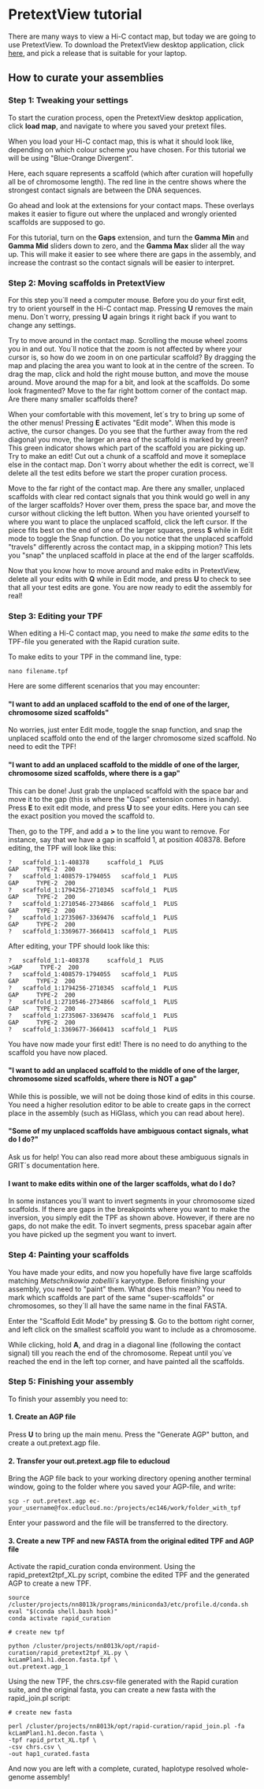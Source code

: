# PretextView tutorial

There are many ways to view a Hi-C contact map, but today we are going to use PretextView. To download the PretextView desktop application, click [here](https://github.com/wtsi-hpag/PretextView/releases), and pick a release that is suitable for your laptop. 

## How to curate your assemblies

### Step 1: Tweaking your settings

 To start the curation process, open the PretextView desktop application, click **load map**, and navigate to where you saved your pretext files. 
 
 When you load your Hi-C contact map, this is what it should look like, depending on which colour scheme you have chosen. For this tutorial we will be using "Blue-Orange Divergent".  
 
 Here, each square represents a scaffold (which after curation will hopefully all be of chromosome length). The red line in the centre shows where the strongest contact signals are between the DNA sequences. 

 Go ahead and look at the extensions for your contact maps. These overlays makes it easier to figure out where the unplaced and wrongly oriented scaffolds are supposed to go. 

 For this tutorial, turn on the **Gaps** extension, and turn the **Gamma Min** and **Gamma Mid** sliders down to zero, and the **Gamma Max** slider all the way up. This will make it easier to see where there are gaps in the assembly, and increase the contrast so the contact signals will be easier to interpret. 

 ### Step 2: Moving scaffolds in PretextView

For this step you´ll need a computer mouse. Before you do your first edit, try to orient yourself in the Hi-C contact map. Pressing **U** removes the main menu. Don´t worry, pressing **U** again brings it right back if you want to change any settings. 

Try to move around in the contact map. Scrolling the mouse wheel zooms you in and out. You´ll notice that the zoom is not affected by where your cursor is, so how do we zoom in on one particular scaffold? By dragging the map and placing the area you want to look at in the centre of the screen. To drag the map, click and hold the right mouse button, and move the mouse around. Move around the map for a bit, and look at the scaffolds. Do some look fragmented? Move to the far right bottom corner of the contact map. Are there many smaller scaffolds there?

When your comfortable with this movement, let´s try to bring up some of the other menus! Pressing **E** activates "Edit mode". When this mode is active, the cursor changes. Do you see that the further away from the red diagonal you move, the larger an area of the scaffold is marked by green? This green indicator shows which part of the scaffold you are picking up. Try to make an edit! Cut out a chunk of a scaffold and move it someplace else in the contact map. Don´t worry about whether the edit is correct, we´ll delete all the test edits before we start the proper curation process. 

Move to the far right of the contact map. Are there any smaller, unplaced scaffolds with clear red contact signals that you think would go well in any of the larger scaffolds? Hover over them, press the space bar, and move the cursor without clicking the left button. When you have oriented yourself to where you want to place the unplaced scaffold, click the left cursor. If the piece fits best on the end of one of the larger squares, press **S** while in Edit mode to toggle the Snap function. Do you notice that the unplaced scaffold "travels" differently across the contact map, in a skipping motion? This lets you "snap" the unplaced scaffold in place at the end of the larger scaffolds. 

Now that you know how to move around and make edits in PretextView, delete all your edits with **Q** while in Edit mode, and press **U** to check to see that all your test edits are gone. You are now ready to edit the assembly for real!

### Step 3: Editing your TPF

When editing a Hi-C contact map, you need to make *the same* edits to the TPF-file you generated with the Rapid curation suite. 

To make edits to your TPF in the command line, type:

```
nano filename.tpf
```

Here are some different scenarios that you may encounter:

#### "I want to add an unplaced scaffold to the end of one of the larger, chromosome sized scaffolds"

No worries, just enter Edit mode, toggle the snap function, and snap the unplaced scaffold onto the end of the larger chromosome sized scaffold. No need to edit the TPF!


#### "I want to add an unplaced scaffold to the middle of one of the larger, chromosome sized scaffolds, where there is a gap"

This can be done! Just grab the unplaced scaffold with the space bar and move it to the gap (this is where the "Gaps" extension comes in handy). Press **E** to exit edit mode, and press **U** to see your edits. Here you can see the exact position you moved the scaffold to. 

Then, go to the TPF, and add a **>** to the line you want to remove. For instance, say that we have a gap in scaffold 1, at position 408378. Before editing, the TPF will look like this:

```
?	scaffold_1:1-408378     scaffold_1	PLUS
GAP     TYPE-2  200
?	scaffold_1:408579-1794055	scaffold_1	PLUS
GAP     TYPE-2  200
?	scaffold_1:1794256-2710345	scaffold_1	PLUS
GAP     TYPE-2  200
?	scaffold_1:2710546-2734866	scaffold_1	PLUS
GAP     TYPE-2  200
?	scaffold_1:2735067-3369476	scaffold_1	PLUS
GAP     TYPE-2  200
?	scaffold_1:3369677-3660413	scaffold_1	PLUS
```

After editing, your TPF should look like this:

```
?	scaffold_1:1-408378     scaffold_1	PLUS
>GAP     TYPE-2  200
?	scaffold_1:408579-1794055	scaffold_1	PLUS
GAP     TYPE-2  200
?	scaffold_1:1794256-2710345	scaffold_1	PLUS
GAP     TYPE-2  200
?	scaffold_1:2710546-2734866	scaffold_1	PLUS
GAP     TYPE-2  200
?	scaffold_1:2735067-3369476	scaffold_1	PLUS
GAP     TYPE-2  200
?	scaffold_1:3369677-3660413	scaffold_1	PLUS
```

You have now made your first edit! There is no need to do anything to the scaffold you have now placed. 


#### "I want to add an unplaced scaffold to the middle of one of the larger, chromosome sized scaffolds, where there is NOT a gap"

While this is possible, we will not be doing those kind of edits in this course. You need a higher resolution editor to be able to create gaps in the correct place in the assembly (such as HiGlass, which you can read about here).

#### "Some of my unplaced scaffolds have ambiguous contact signals, what do I do?"

Ask us for help! You can also read more about these ambiguous signals in GRIT´s documentation here. 

#### I want to make edits within one of the larger scaffolds, what do I do?

In some instances you´ll want to invert segments in your chromosome sized scaffolds. If there are gaps in the breakpoints where you want to make the inversion, you simply edit the TPF as shown above. However, if there are no gaps, do not make the edit. To invert segments, press spacebar again after you have picked up the segment you want to invert. 

### Step 4: Painting your scaffolds

You have made your edits, and now you hopefully have five large scaffolds matching *Metschnikowia zobellii´s* karyotype. Before finishing your assembly, you need to "paint" them. What does this mean? You need to mark which scaffolds are part of the same "super-scaffolds" or chromosomes, so they´ll all have the same name in the final FASTA. 

Enter the "Scaffold Edit Mode" by pressing **S**. Go to the bottom right corner, and left click on the smallest scaffold you want to include as a chromosome. 

While clicking, hold **A**, and drag in a diagonal line (following the contact signal) till you reach the end of the chromosome. Repeat until you´ve reached the end in the left top corner, and have painted all the scaffolds. 


### Step 5: Finishing your assembly

To finish your assembly you need to:

#### 1. Create an AGP file

Press **U** to bring up the main menu. Press the "Generate AGP" button, and create a out.pretext.agp file. 

#### 2. Transfer your out.pretext.agp file to educloud

Bring the AGP file back to your working directory opening another terminal window, going to the folder where you saved your AGP-file, and write:

```
scp -r out.pretext.agp ec-your_username@fox.educloud.no:/projects/ec146/work/folder_with_tpf
```

Enter your password and the file will be transferred to the directory. 

#### 3. Create a new TPF and new FASTA from the original edited TPF and AGP file

Activate the rapid_curation conda environment. Using the rapid_pretext2tpf_XL.py script, combine the edited TPF and the generated AGP to create a new TPF. 

```
source /cluster/projects/nn8013k/programs/miniconda3/etc/profile.d/conda.sh
eval "$(conda shell.bash hook)"
conda activate rapid_curation

# create new tpf

python /cluster/projects/nn8013k/opt/rapid-curation/rapid_pretext2tpf_XL.py \
kcLamPlan1.h1.decon.fasta.tpf \
out.pretext.agp_1
```

Using the new TPF, the chrs.csv-file generated with the Rapid curation suite, and the original fasta, you can create a new fasta with the rapid_join.pl script:


```
# create new fasta

perl /cluster/projects/nn8013k/opt/rapid-curation/rapid_join.pl -fa kcLamPlan1.h1.decon.fasta \
-tpf rapid_prtxt_XL.tpf \
-csv chrs.csv \
-out hap1_curated.fasta
```

And now you are left with a complete, curated, haplotype resolved whole-genome assembly!